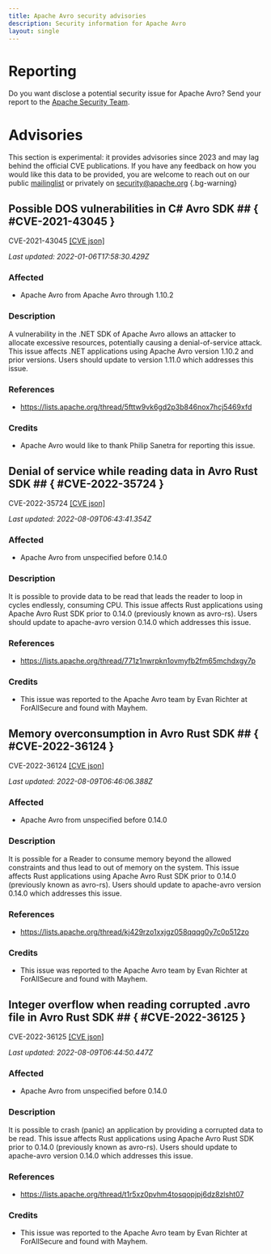 ```yaml
---
title: Apache Avro security advisories
description: Security information for Apache Avro
layout: single
---
```


# Reporting

Do you want disclose a potential security issue for Apache Avro? Send your report to the [Apache Security Team](mailto:security@apache.org).

# Advisories

This section is experimental: it provides advisories since 2023 and may lag behind the official CVE publications. If you have any feedback on how you would like this data to be provided, you are welcome to reach out on our public [mailinglist](/mailinglist) or privately on [security@apache.org](mailto:security@apache.org)
{.bg-warning}

## Possible DOS vulnerabilities in C# Avro SDK ## { #CVE-2021-43045 }

CVE-2021-43045 [\[CVE json\]](./CVE-2021-43045.cve.json)

_Last updated: 2022-01-06T17:58:30.429Z_

### Affected

* Apache Avro from Apache Avro through 1.10.2


### Description

A vulnerability in the .NET SDK of Apache Avro allows an attacker to allocate excessive resources, potentially causing a denial-of-service attack.  This issue affects .NET applications using Apache Avro version 1.10.2 and prior versions.  Users should update to version 1.11.0 which addresses this issue.

### References
* https://lists.apache.org/thread/5fttw9vk6gd2p3b846nox7hcj5469xfd


### Credits
* Apache Avro would like to thank Philip Sanetra for reporting this issue.


## Denial of service while reading data in Avro Rust SDK ## { #CVE-2022-35724 }

CVE-2022-35724 [\[CVE json\]](./CVE-2022-35724.cve.json)

_Last updated: 2022-08-09T06:43:41.354Z_

### Affected

* Apache Avro from unspecified before 0.14.0


### Description

It is possible to provide data to be read that leads the reader to loop in cycles endlessly, consuming CPU.  This issue affects Rust applications using Apache Avro Rust SDK prior to 0.14.0 (previously known as avro-rs).  Users should update to apache-avro version 0.14.0 which addresses this issue.

### References
* https://lists.apache.org/thread/771z1nwrpkn1ovmyfb2fm65mchdxgy7p


### Credits
* This issue was reported to the Apache Avro team by Evan Richter at ForAllSecure and found with Mayhem.


## Memory overconsumption in Avro Rust SDK ## { #CVE-2022-36124 }

CVE-2022-36124 [\[CVE json\]](./CVE-2022-36124.cve.json)

_Last updated: 2022-08-09T06:46:06.388Z_

### Affected

* Apache Avro from unspecified before 0.14.0


### Description

It is possible for a Reader to consume memory beyond the allowed constraints and thus lead to out of memory on the system. This issue affects Rust applications using Apache Avro Rust SDK prior to 0.14.0 (previously known as avro-rs).  Users should update to apache-avro version 0.14.0 which addresses this issue.

### References
* https://lists.apache.org/thread/kj429rzo1xxjgz058qqqg0y7c0p512zo


### Credits
* This issue was reported to the Apache Avro team by Evan Richter at ForAllSecure and found with Mayhem.


## Integer overflow when reading corrupted .avro file in Avro Rust SDK ## { #CVE-2022-36125 }

CVE-2022-36125 [\[CVE json\]](./CVE-2022-36125.cve.json)

_Last updated: 2022-08-09T06:44:50.447Z_

### Affected

* Apache Avro from unspecified before 0.14.0


### Description

It is possible to crash (panic) an application by providing a corrupted data to be read. This issue affects Rust applications using Apache Avro Rust SDK prior to 0.14.0 (previously known as avro-rs).  Users should update to apache-avro version 0.14.0 which addresses this issue.

### References
* https://lists.apache.org/thread/t1r5xz0pvhm4tosqopjpj6dz8zlsht07


### Credits
* This issue was reported to the Apache Avro team by Evan Richter at ForAllSecure and found with Mayhem.
